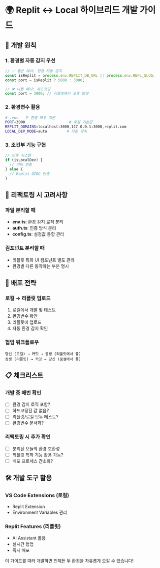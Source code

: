 # 🌍 Replit ↔ Local 하이브리드 개발 가이드

## 🎯 개발 원칙

### 1. 환경별 자동 감지 우선
```javascript
// ✅ 좋은 예시: 환경 자동 감지
const isReplit = process.env.REPLIT_DB_URL || process.env.REPL_SLUG;
const port = isReplit ? 5000 : 3000;

// ❌ 나쁜 예시: 하드코딩
const port = 3000; // 리플릿에서 오류 발생
```

### 2. 환경변수 활용
```bash
# .env - 두 환경 모두 지원
PORT=3000                    # 로컬 기본값
REPLIT_DOMAINS=localhost:3000,127.0.0.1:3000,replit.com
LOCAL_DEV_MODE=auto         # 자동 감지
```

### 3. 조건부 기능 구현
```javascript
// 인증 시스템
if (isLocalDev) {
  // 더미 인증
} else {
  // Replit OIDC 인증
}
```

## 🔧 리팩토링 시 고려사항

### 파일 분리할 때
- **env.ts**: 환경 감지 로직 분리
- **auth.ts**: 인증 방식 분리  
- **config.ts**: 설정값 통합 관리

### 컴포넌트 분리할 때
- 리플릿 특화 UI 컴포넌트 별도 관리
- 환경별 다른 동작하는 부분 명시

## 🚀 배포 전략

### 로컬 → 리플릿 업로드
1. 로컬에서 개발 및 테스트
2. 환경변수 확인
3. 리플릿에 업로드
4. 자동 환경 감지 확인

### 협업 워크플로우
```
당신 (로컬) → 커밋 → 동생 (리플릿에서 풀)
동생 (리플릿) → 커밋 → 당신 (로컬에서 풀)
```

## 📋 체크리스트

### 개발 중 매번 확인
- [ ] 환경 감지 로직 포함?
- [ ] 하드코딩된 값 없음?
- [ ] 리플릿/로컬 모두 테스트?
- [ ] 환경변수 문서화?

### 리팩토링 시 추가 확인
- [ ] 분리된 모듈의 환경 호환성
- [ ] 리플릿 특화 기능 활용 가능?
- [ ] 배포 프로세스 간소화?

## 🛠 개발 도구 활용

### VS Code Extensions (로컬)
- Replit Extension
- Environment Variables 관리

### Replit Features (리플릿)
- AI Assistant 활용
- 실시간 협업
- 즉시 배포

이 가이드를 따라 개발하면 언제든 두 환경을 자유롭게 오갈 수 있습니다!
